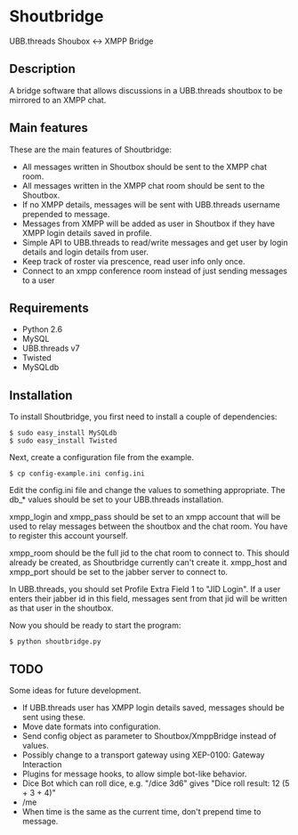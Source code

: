 Shoutbridge
===========

UBB.threads Shoubox <-> XMPP Bridge

Description
-----------
A bridge software that allows discussions in a UBB.threads shoutbox to be mirrored to an XMPP chat.


Main features
-------------
These are the main features of Shoutbridge:

 * All messages written in Shoutbox should be sent to the XMPP chat room.
 * All messages written in the XMPP chat room should be sent to the Shoutbox.
 * If no XMPP details, messages will be sent with UBB.threads username prepended to message.
 * Messages from XMPP will be added as user in Shoutbox if they have XMPP login details saved in profile.
 * Simple API to UBB.threads to read/write messages and get user by login details and login details from user.
 * Keep track of roster via prescence, read user info only once.
 * Connect to an xmpp conference room instead of just sending messages to a user


Requirements
------------
 * Python 2.6
 * MySQL
 * UBB.threads v7
 * Twisted
 * MySQLdb


Installation
------------
To install Shoutbridge, you first need to install a couple of dependencies:

    $ sudo easy_install MySQLdb
    $ sudo easy_install Twisted

Next, create a configuration file from the example.

    $ cp config-example.ini config.ini

Edit the config.ini file and change the values to something appropriate.
The db_* values should be set to your UBB.threads installation.

xmpp_login and xmpp_pass should be set to an xmpp account that will be used to relay
messages between the shoutbox and the chat room. You have to register this account
yourself.

xmpp_room should be the full jid to the chat room to connect to. This should
already be created, as Shoutbridge currently can't create it.
xmpp_host and xmpp_port should be set to the jabber server to connect to.

In UBB.threads, you should set Profile Extra Field 1 to "JID Login". If a user 
enters their jabber id in this field, messages sent from that jid will be written
as that user in the shoutbox.

Now you should be ready to start the program:

    $ python shoutbridge.py


TODO
----
Some ideas for future development.

 * If UBB.threads user has XMPP login details saved, messages should be sent using these.
 * Move date formats into configuration.
 * Send config object as parameter to Shoutbox/XmppBridge instead of values.
 * Possibly change to a transport gateway using XEP-0100: Gateway Interaction
 * Plugins for message hooks, to allow simple bot-like behavior.
 * Dice Bot which can roll dice, e.g. "/dice 3d6" gives "Dice roll result: 12 (5 + 3 + 4)"
 * /me 
 * When time is the same as the current time, don't prepend time to message.

